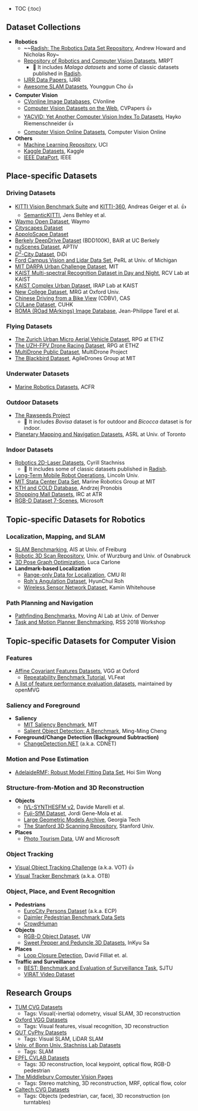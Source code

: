 * TOC
{:toc}


## Dataset Collections
* **Robotics**
  * ~~[Radish: The Robotics Data Set Repository](http://radish.sourceforge.net/), Andrew Howard and Nicholas Roy~
  * [Repository of Robotics and Computer Vision Datasets](https://www.mrpt.org/robotics_datasets), MRPT
    * :memo: It includes _Malaga datasets_ and some of classic datasets published in [Radish](http://radish.sourceforge.net/).
  * [IJRR Data Papers](http://journals.sagepub.com/topic/collections/ijr-3-datapapers/ijr), IJRR
  * [Awesome SLAM Datasets](https://github.com/youngguncho/awesome-slam-datasets), Younggun Cho :+1:
* **Computer Vision**
  * [CVonline Image Databases](http://homepages.inf.ed.ac.uk/rbf/CVonline/Imagedbase.htm), CVonline
  * [Computer Vision Datasets on the Web](http://www.cvpapers.com/datasets.html), CVPapers :+1:
  * [YACVID: Yet Another Computer Vision Index To Datasets](http://riemenschneider.hayko.at/vision/dataset/), Hayko Riemenschneider :+1:
  * [Computer Vision Online Datasets](https://computervisiononline.com/datasets), Computer Vision Online
* **Others**
  * [Machine Learning Repository](http://archive.ics.uci.edu/ml), UCI
  * [Kaggle Datasets](https://www.kaggle.com/datasets), Kaggle
  * [IEEE DataPort](https://ieee-dataport.org/), IEEE


## Place-specific Datasets
### Driving Datasets
* [KITTI Vision Benchmark Suite](http://www.cvlibs.net/datasets/kitti/) and [KITTI-360](http://www.cvlibs.net/datasets/kitti-360/), Andreas Geiger et al. :+1:
  * [SemanticKITTI](http://semantic-kitti.org/), Jens Behley et al.
* [Waymo Open Dataset](https://waymo.com/open), Waymo
* [Cityscapes Dataset](https://www.cityscapes-dataset.com/)
* [AppoloScape Dataset](http://apolloscape.auto/)
* [Berkely DeepDrive Dataset](https://bdd-data.berkeley.edu/) (BDD100K), BAIR at UC Berkely
* [nuScenes Dataset](https://www.nuscenes.org/), APTIV
* [$D^2$-City Dataset](https://outreach.didichuxing.com/d2city/d2city), DiDi
* [Ford Campus Vision and Lidar Data Set](http://robots.engin.umich.edu/SoftwareData/Ford), PeRL at Univ. of Michigan
* [MIT DARPA Urban Challenge Dataset](http://grandchallenge.mit.edu/wiki/index.php?title=PublicData), MIT
* [KAIST Multi-spectral Recognition Dataset in Day and Night](https://sites.google.com/view/multispectral/), RCV Lab at KAIST
* [KAIST Complex Urban Dataset](http://irap.kaist.ac.kr/dataset/), IRAP Lab at KAIST
* [New College Dataset](http://www.robots.ox.ac.uk/NewCollegeData/index.php), MRG at Oxford Univ.
* [Chinese Driving from a Bike View](http://www.sujingwang.name/CDBV.html) (CDBV), CAS
* [CULane Dataset](https://xingangpan.github.io/projects/CULane.html), CUHK
* [ROMA (ROad MArkings) Image Database](http://perso.lcpc.fr/tarel.jean-philippe/bdd/), Jean-Philippe Tarel et al.

### Flying Datasets
* [The Zurich Urban Micro Aerial Vehicle Dataset](http://rpg.ifi.uzh.ch/zurichmavdataset.html), RPG at ETHZ
* [The UZH-FPV Drone Racing Dataset](http://rpg.ifi.uzh.ch/uzh-fpv.html), RPG at ETHZ
* [MultiDrone Public Dataset](https://multidrone.eu/multidrone-public-dataset/), MultiDrone Project
* [The Blackbird Dataset](https://github.com/mit-fast/Blackbird-Dataset), AgileDrones Group at MIT

### Underwater Datasets
* [Marine Robotics Datasets](http://marine.acfr.usyd.edu.au/datasets/), ACFR

### Outdoor Datasets
* [The Rawseeds Project](http://www.rawseeds.org/)
  * :memo: It includes _Bovisa_ dataset is for outdoor and _Bicocca_ dataset is for indoor.
* [Planetary Mapping and Navigation Datasets](http://asrl.utias.utoronto.ca/datasets/), ASRL at Univ. of Toronto

### Indoor Datasets
* [Robotics 2D-Laser Datasets](http://www.ipb.uni-bonn.de/datasets/), Cyrill Stachniss
  * :memo: It includes some of classic datasets published in [Radish](http://radish.sourceforge.net/).
* [Long-Term Mobile Robot Operations](http://robotics.researchdata.lncn.eu/), Lincoln Univ.
* [MIT Stata Center Data Set](http://projects.csail.mit.edu/stata/), Marine Robotics Group at MIT
* [KTH and COLD Database](https://www.pronobis.pro/#data), Andrzej Pronobis
* [Shopping Mall Datasets](http://www.irc.atr.jp/sets/TEMPOSAN_dataset/), IRC at ATR
* [RGB-D Dataset 7-Scenes](https://www.microsoft.com/en-us/research/project/rgb-d-dataset-7-scenes/), Microsoft


## Topic-specific Datasets for Robotics
### Localization, Mapping, and SLAM
* [SLAM Benchmarking](http://ais.informatik.uni-freiburg.de/slamevaluation/), AIS at Univ. of Freiburg
* [Robotic 3D Scan Repository](http://kos.informatik.uni-osnabrueck.de/3Dscans/), Univ. of Wurzburg and Univ. of Osnabruck
* [3D Pose Graph Optimization](https://lucacarlone.mit.edu/datasets/), Luca Carlone
* **Landmark-based Localization**
  * [Range-only Data for Localization](http://www.frc.ri.cmu.edu/projects/emergencyresponse/RangeData/), CMU RI
  * [Roh's Angulation Dataset](https://github.com/sunglok/TriangulationToolbox/tree/master/dataset_roh), HyunChul Roh
  * [Wireless Sensor Network Dataset](http://www.cs.virginia.edu/~whitehouse/research/localization/), Kamin Whitehouse

### Path Planning and Navigation
* [Pathfinding Benchmarks](http://www.movingai.com/benchmarks/), Moving AI Lab at Univ. of Denver
* [Task and Motion Planner Benchmarking](http://www.neil.dantam.name/2018/rss-tmp-workshop/#benchmarks), RSS 2018 Workshop


## Topic-specific Datasets for Computer Vision
### Features
* [Affine Covariant Features Datasets](https://www.robots.ox.ac.uk/~vgg/data/affine/), VGG at Oxford
  * [Repeatability Benchmark Tutorial](https://www.vlfeat.org/benchmarks/overview/repeatability.html), VLFeat
* [A list of feature performance evaluation datasets](https://github.com/openMVG/Features_Repeatability), maintained by openMVG

### Saliency and Foreground
* **Saliency**
  * [MIT Saliency Benchmark](http://saliency.mit.edu/), MIT
  * [Salient Object Detection: A Benchmark](http://mmcheng.net/salobjbenchmark/), Ming-Ming Cheng
* **Foreground/Change Detection (Background Subtraction)**
  * [ChangeDetection.NET](http://www.changedetection.net/) (a.k.a. CDNET)

### Motion and Pose Estimation
* [AdelaideRMF: Robust Model Fitting Data Set](https://cs.adelaide.edu.au/~hwong/doku.php?id=data), Hoi Sim Wong

### Structure-from-Motion and 3D Reconstruction
* **Objects**
  * [IVL-SYNTHESFM v2](https://board.unimib.it/datasets/fnxy8z8894/1), Davide Marelli et al.
  * [Fuji-SfM Dataset](https://zenodo.org/record/3712808#.YSfTs44zaUl), Jordi Gene-Mola et al.
  * [Large Geometric Models Archive](https://www.cc.gatech.edu/projects/large_models/), Georgia Tech
  * [The Stanford 3D Scanning Repository](http://graphics.stanford.edu/data/3Dscanrep/), Stanford Univ.
* **Places**
  * [Photo Tourism Data](http://phototour.cs.washington.edu/), UW and Microsoft

### Object Tracking
* [Visual Object Tracking Challenge](http://www.votchallenge.net/) (a.k.a. VOT) :+1:
* [Visual Tracker Benchmark](http://cvlab.hanyang.ac.kr/tracker_benchmark/) (a.k.a. OTB)

### Object, Place, and Event Recognition
* **Pedestrians**
  * [EuroCity Persons Dataset](https://eurocity-dataset.tudelft.nl/) (a.k.a. ECP)
  * [Daimler Pedestrian Benchmark Data Sets](http://www.gavrila.net/Datasets/Daimler_Pedestrian_Benchmark_D/daimler_pedestrian_benchmark_d.html)
  * [CrowdHuman](http://www.crowdhuman.org/)
* **Objects**
  * [RGB-D Object Dataset](http://rgbd-dataset.cs.washington.edu/), UW
  * [Sweet Pepper and Peduncle 3D Datasets](http://enddl22.net/wordpress/datasets/sweet-pepper-and-peduncle-3d-datasets), InKyu Sa
* **Places**
  * [Loop Closure Detection](http://cogrob.ensta-paristech.fr/loopclosure.html), David Filliat et. al.
* **Traffic and Surveillance**
  * [BEST: Benchmark and Evaluation of Surveillance Task](http://best.sjtu.edu.cn/Data/List/Datasets), SJTU
  * [VIRAT Video Dataset](http://www.viratdata.org/)


## Research Groups
* [TUM CVG Datasets](https://vision.in.tum.de/data/datasets)
  * Tags: Visual(-inertia) odometry, visual SLAM, 3D reconstruction
* [Oxford VGG Datasets](http://www.robots.ox.ac.uk/~vgg/data/)
  * Tags: Visual features, visual recognition, 3D reconstruction
* [QUT CyPhy Datasets](https://wiki.qut.edu.au/display/cyphy/Datasets)
  * Tags: Visual SLAM, LiDAR SLAM
* [Univ. of Bonn Univ. Stachniss Lab Datasets](https://www.ipb.uni-bonn.de/data/)
  * Tags: SLAM
* [EPFL CVLAB Datasets](https://cvlab.epfl.ch/data)
  * Tags: 3D reconstruction, local keypoint, optical flow, RGB-D pedestrian
* [The Middlebury Computer Vision Pages](http://vision.middlebury.edu/)
  * Tags: Stereo matching, 3D reconstruction, MRF, optical flow, color
* [Caltech CVG Datasets](http://www.vision.caltech.edu/archive.html)
  * Tags: Objects (pedestrian, car, face), 3D reconstruction (on turntables)
